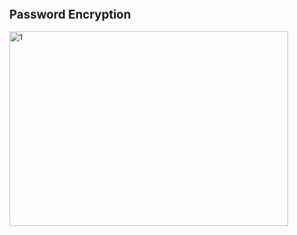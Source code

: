 ## Password Encryption
<img width="500" height="350" alt="1" src="https://github.com/user-attachments/assets/5be47166-ab2d-4e93-aaed-5006d1f326cc" />

